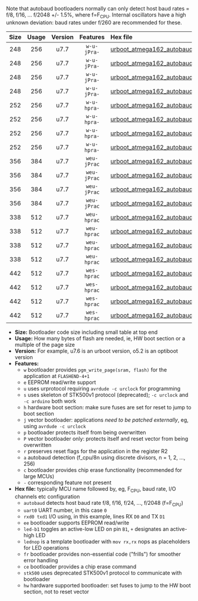 Note that autobaud bootloaders normally can only detect host baud rates = f/8, f/16, ... f/2048 +/- 1.5%, where f=F<sub>CPU</sub>. Internal oscillators have a high unknown deviation: baud rates under f/260 are recommended for these.

|Size|Usage|Version|Features|Hex file|
|:-:|:-:|:-:|:-:|:--|
|248|256|u7.7|`w-u-jPra-`|[urboot_atmega162_autobaud_uart0_rxd0_txd1_led+b0.hex](https://raw.githubusercontent.com/stefanrueger/urboot.hex/main/mcus/atmega162/autobaud/urboot_atmega162_autobaud_uart0_rxd0_txd1_led+b0.hex)|
|248|256|u7.7|`w-u-jPra-`|[urboot_atmega162_autobaud_uart0_rxd0_txd1_lednop.hex](https://raw.githubusercontent.com/stefanrueger/urboot.hex/main/mcus/atmega162/autobaud/urboot_atmega162_autobaud_uart0_rxd0_txd1_lednop.hex)|
|248|256|u7.7|`w-u-jPra-`|[urboot_atmega162_autobaud_uart1_rxb2_txb3_led+b0.hex](https://raw.githubusercontent.com/stefanrueger/urboot.hex/main/mcus/atmega162/autobaud/urboot_atmega162_autobaud_uart1_rxb2_txb3_led+b0.hex)|
|248|256|u7.7|`w-u-jPra-`|[urboot_atmega162_autobaud_uart1_rxb2_txb3_lednop.hex](https://raw.githubusercontent.com/stefanrueger/urboot.hex/main/mcus/atmega162/autobaud/urboot_atmega162_autobaud_uart1_rxb2_txb3_lednop.hex)|
|252|256|u7.7|`w-u-hpra-`|[urboot_atmega162_autobaud_uart0_rxd0_txd1_led+b0_fr_hw.hex](https://raw.githubusercontent.com/stefanrueger/urboot.hex/main/mcus/atmega162/autobaud/urboot_atmega162_autobaud_uart0_rxd0_txd1_led+b0_fr_hw.hex)|
|252|256|u7.7|`w-u-hpra-`|[urboot_atmega162_autobaud_uart0_rxd0_txd1_lednop_fr_hw.hex](https://raw.githubusercontent.com/stefanrueger/urboot.hex/main/mcus/atmega162/autobaud/urboot_atmega162_autobaud_uart0_rxd0_txd1_lednop_fr_hw.hex)|
|252|256|u7.7|`w-u-hpra-`|[urboot_atmega162_autobaud_uart1_rxb2_txb3_led+b0_fr_hw.hex](https://raw.githubusercontent.com/stefanrueger/urboot.hex/main/mcus/atmega162/autobaud/urboot_atmega162_autobaud_uart1_rxb2_txb3_led+b0_fr_hw.hex)|
|252|256|u7.7|`w-u-hpra-`|[urboot_atmega162_autobaud_uart1_rxb2_txb3_lednop_fr_hw.hex](https://raw.githubusercontent.com/stefanrueger/urboot.hex/main/mcus/atmega162/autobaud/urboot_atmega162_autobaud_uart1_rxb2_txb3_lednop_fr_hw.hex)|
|356|384|u7.7|`weu-jPrac`|[urboot_atmega162_autobaud_uart0_rxd0_txd1_ee_led+b0_fr_ce.hex](https://raw.githubusercontent.com/stefanrueger/urboot.hex/main/mcus/atmega162/autobaud/urboot_atmega162_autobaud_uart0_rxd0_txd1_ee_led+b0_fr_ce.hex)|
|356|384|u7.7|`weu-jPrac`|[urboot_atmega162_autobaud_uart0_rxd0_txd1_ee_lednop_fr_ce.hex](https://raw.githubusercontent.com/stefanrueger/urboot.hex/main/mcus/atmega162/autobaud/urboot_atmega162_autobaud_uart0_rxd0_txd1_ee_lednop_fr_ce.hex)|
|356|384|u7.7|`weu-jPrac`|[urboot_atmega162_autobaud_uart1_rxb2_txb3_ee_led+b0_fr_ce.hex](https://raw.githubusercontent.com/stefanrueger/urboot.hex/main/mcus/atmega162/autobaud/urboot_atmega162_autobaud_uart1_rxb2_txb3_ee_led+b0_fr_ce.hex)|
|356|384|u7.7|`weu-jPrac`|[urboot_atmega162_autobaud_uart1_rxb2_txb3_ee_lednop_fr_ce.hex](https://raw.githubusercontent.com/stefanrueger/urboot.hex/main/mcus/atmega162/autobaud/urboot_atmega162_autobaud_uart1_rxb2_txb3_ee_lednop_fr_ce.hex)|
|338|512|u7.7|`weu-hprac`|[urboot_atmega162_autobaud_uart0_rxd0_txd1_ee_led+b0_fr_ce_hw.hex](https://raw.githubusercontent.com/stefanrueger/urboot.hex/main/mcus/atmega162/autobaud/urboot_atmega162_autobaud_uart0_rxd0_txd1_ee_led+b0_fr_ce_hw.hex)|
|338|512|u7.7|`weu-hprac`|[urboot_atmega162_autobaud_uart0_rxd0_txd1_ee_lednop_fr_ce_hw.hex](https://raw.githubusercontent.com/stefanrueger/urboot.hex/main/mcus/atmega162/autobaud/urboot_atmega162_autobaud_uart0_rxd0_txd1_ee_lednop_fr_ce_hw.hex)|
|338|512|u7.7|`weu-hprac`|[urboot_atmega162_autobaud_uart1_rxb2_txb3_ee_led+b0_fr_ce_hw.hex](https://raw.githubusercontent.com/stefanrueger/urboot.hex/main/mcus/atmega162/autobaud/urboot_atmega162_autobaud_uart1_rxb2_txb3_ee_led+b0_fr_ce_hw.hex)|
|338|512|u7.7|`weu-hprac`|[urboot_atmega162_autobaud_uart1_rxb2_txb3_ee_lednop_fr_ce_hw.hex](https://raw.githubusercontent.com/stefanrueger/urboot.hex/main/mcus/atmega162/autobaud/urboot_atmega162_autobaud_uart1_rxb2_txb3_ee_lednop_fr_ce_hw.hex)|
|442|512|u7.7|`wes-hprac`|[urboot_atmega162_autobaud_uart0_rxd0_txd1_ee_led+b0_fr_ce_stk500_hw.hex](https://raw.githubusercontent.com/stefanrueger/urboot.hex/main/mcus/atmega162/autobaud/urboot_atmega162_autobaud_uart0_rxd0_txd1_ee_led+b0_fr_ce_stk500_hw.hex)|
|442|512|u7.7|`wes-hprac`|[urboot_atmega162_autobaud_uart0_rxd0_txd1_ee_lednop_fr_ce_stk500_hw.hex](https://raw.githubusercontent.com/stefanrueger/urboot.hex/main/mcus/atmega162/autobaud/urboot_atmega162_autobaud_uart0_rxd0_txd1_ee_lednop_fr_ce_stk500_hw.hex)|
|442|512|u7.7|`wes-hprac`|[urboot_atmega162_autobaud_uart1_rxb2_txb3_ee_led+b0_fr_ce_stk500_hw.hex](https://raw.githubusercontent.com/stefanrueger/urboot.hex/main/mcus/atmega162/autobaud/urboot_atmega162_autobaud_uart1_rxb2_txb3_ee_led+b0_fr_ce_stk500_hw.hex)|
|442|512|u7.7|`wes-hprac`|[urboot_atmega162_autobaud_uart1_rxb2_txb3_ee_lednop_fr_ce_stk500_hw.hex](https://raw.githubusercontent.com/stefanrueger/urboot.hex/main/mcus/atmega162/autobaud/urboot_atmega162_autobaud_uart1_rxb2_txb3_ee_lednop_fr_ce_stk500_hw.hex)|

- **Size:** Bootloader code size including small table at top end
- **Usage:** How many bytes of flash are needed, ie, HW boot section or a multiple of the page size
- **Version:** For example, u7.6 is an urboot version, o5.2 is an optiboot version
- **Features:**
  + `w` bootloader provides `pgm_write_page(sram, flash)` for the application at `FLASHEND-4+1`
  + `e` EEPROM read/write support
  + `u` uses urprotocol requiring `avrdude -c urclock` for programming
  + `s` uses skeleton of STK500v1 protocol (deprecated); `-c urclock` and `-c arduino` both work
  + `h` hardware boot section: make sure fuses are set for reset to jump to boot section
  + `j` vector bootloader: applications *need to be patched externally*, eg, using `avrdude -c urclock`
  + `p` bootloader protects itself from being overwritten
  + `P` vector bootloader only: protects itself and reset vector from being overwritten
  + `r` preserves reset flags for the application in the register R2
  + `a` autobaud detection (f_cpu/8n using discrete divisors, n = 1, 2, ..., 256)
  + `c` bootloader provides chip erase functionality (recommended for large MCUs)
  + `-` corresponding feature not present
- **Hex file:** typically MCU name followed by, eg, F<sub>CPU</sub>, baud rate, I/O channels etc configuration
  + `autobaud` detects host baud rate f/8, f/16, f/24, ..., f/2048 (f=F<sub>CPU</sub>)
  + `uart0` UART number, in this case `0`
  + `rxd0 txd1` I/O using, in this example, lines RX `D0` and TX `D1`
  + `ee` bootloader supports EEPROM read/write
  + `led-b1` toggles an active-low LED on pin `B1`, `+` designates an active-high LED
  + `lednop` is a template bootloader with `mov rx,rx` nops as placeholders for LED operations
  + `fr` bootloader provides non-essential code ("frills") for smoother error handling
  + `ce` bootloader provides a chip erase command
  + `stk500` uses deprecated STK500v1 protocol to communicate with bootloader
  + `hw` hardware supported bootloader: set fuses to jump to the HW boot section, not to reset vector
